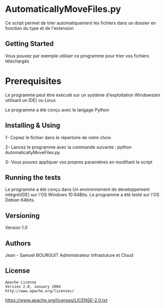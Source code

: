# AutomaticallyMoveFiles.py
Ce script permet de trier automatiquement les fichiers dans un dossier en fonction du type et de l'extension 

## Getting Started
Vous pouvez par exemple utiliser ce programme pour trier vos fichiers téléchargés

# Prerequisites
Le programme peut être exécuté  sur un système d'exploitation Windows(en utilisant un IDE) ou Linux

Le programme a été conçu avec le langage Python

## Installing & Using
1- Copiez le fichier dans le répertoire de votre choix

2- Lancez le programme avec la commande suivante : python AutomaticallyMoveFiles.py

3- Vous pouvez appliquer vos propres paramètres en modifiant le script

## Running the tests
Le programme a été conçu dans Un environnement de développement intégré(IDE) sur l'OS Windows 10 64Bits.
Le programme a été testé sur l'OS Debian 64bits.

## Versioning
Version 1.0 

## Authors
Jean - Samuel BOURGUIT
Administrateur Infrastuture et Cloud
## License
    Apache License
    Version 2.0, January 2004
    http://www.apache.org/licenses/
https://www.apache.org/licenses/LICENSE-2.0.txt
